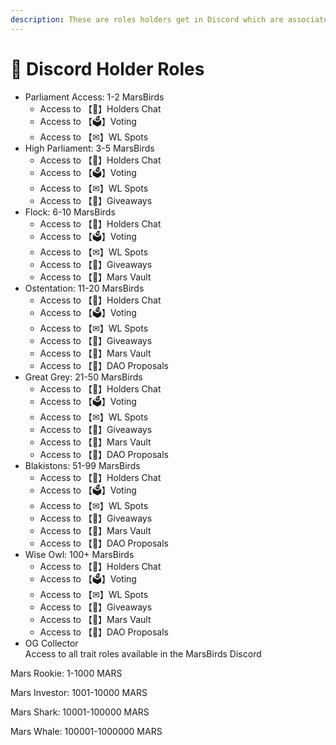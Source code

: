 ```yaml
---
description: These are roles holders get in Discord which are associated with perks
---
```


# 🦉 Discord Holder Roles

* Parliament Access: 1-2 MarsBirds
  * Access to 【🦉】Holders Chat
  * Access to 【🗳】Voting
  * Access to 【✉】WL Spots
* High Parliament: 3-5 MarsBirds
  * Access to 【🦉】Holders Chat
  * Access to 【🗳】Voting
  * Access to 【✉】WL Spots
  * Access to 【🎁】Giveaways
* Flock: 6-10 MarsBirds
  * Access to 【🦉】Holders Chat
  * Access to 【🗳】Voting
  * Access to 【✉】WL Spots
  * Access to 【🎁】Giveaways
  * Access to 【🔐】Mars Vault
* Ostentation: 11-20 MarsBirds
  * Access to 【🦉】Holders Chat
  * Access to 【🗳】Voting
  * Access to 【✉】WL Spots
  * Access to 【🎁】Giveaways
  * Access to 【🔐】Mars Vault
  * Access to 【🏦】DAO Proposals
* Great Grey: 21-50 MarsBirds
  * Access to 【🦉】Holders Chat
  * Access to 【🗳】Voting
  * Access to 【✉】WL Spots
  * Access to 【🎁】Giveaways
  * Access to 【🔐】Mars Vault
  * Access to 【🏦】DAO Proposals
* Blakistons: 51-99 MarsBirds
  * Access to 【🦉】Holders Chat
  * Access to 【🗳】Voting
  * Access to 【✉】WL Spots
  * Access to 【🎁】Giveaways
  * Access to 【🔐】Mars Vault
  * Access to 【🏦】DAO Proposals
* Wise Owl: 100+ MarsBirds
  * Access to 【🦉】Holders Chat
  * Access to 【🗳】Voting
  * Access to 【✉】WL Spots
  * Access to 【🎁】Giveaways
  * Access to 【🔐】Mars Vault
  * Access to 【🏦】DAO Proposals
* OG Collector\
  Access to all trait roles available in the MarsBirds Discord

Mars Rookie: 1-1000 MARS

Mars Investor: 1001-10000 MARS

Mars Shark: 10001-100000 MARS

Mars Whale: 100001-1000000 MARS
